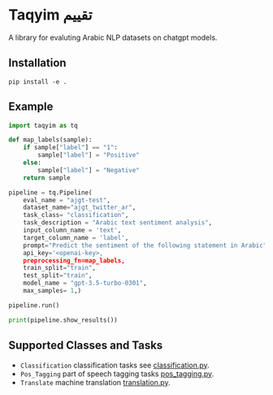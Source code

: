 # Taqyim تقييم

A library for evaluting Arabic NLP datasets on chatgpt models. 

## Installation

```
pip install -e .
```

## Example 

```python
import taqyim as tq

def map_labels(sample):
    if sample["label"] == "1":
        sample["label"] = "Positive"
    else:
        sample["label"] = "Negative"
    return sample

pipeline = tq.Pipeline(
    eval_name = "ajgt-test",
    dataset_name="ajgt_twitter_ar",
    task_class= "classification",
    task_description = "Arabic text sentiment analysis",
    input_column_name = 'text',
    target_column_name = 'label',
    prompt="Predict the sentiment of the following statement in Arabic",
    api_key='<openai-key>,
    preprocessing_fn=map_labels,
    train_split="train",
    test_split="train",
    model_name = "gpt-3.5-turbo-0301",
    max_samples= 1,)

pipeline.run()

print(pipeline.show_results())
```

## Supported Classes and Tasks

* `Classification` classification tasks see [classification.py](examples/classification.py).
* `Pos_Tagging` part of speech tagging tasks [pos_tagging.py](examples/pos_tagging.py).
* `Translate` machine translation [translation.py](examples/translation.py).